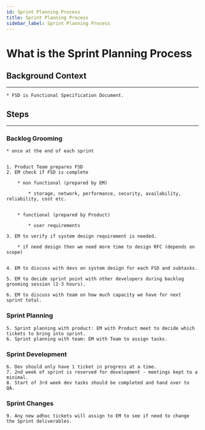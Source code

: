 ```yaml
---
id: Sprint Planning Process
title: Sprint Planning Process
sidebar_label: Sprint Planning Process
---
```


# What is the Sprint Planning Process

## Background Context

***

    * FSD is Functional Specification Document.

## Steps

***

### Backlog Grooming

    * once at the end of each sprint


    1. Product Team prepares FSD
    2. EM check if FSD is complete

        * non functional (prepared by EM)

            * storage, network, performance, security, availability, reliability, cost etc.


        * functional (prepared by Product)

            * user requirements

    3. EM to verify if system design requirement is needed.

        * if need design then we need more time to design RFC (depends on scope)


    4. EM to discuss with devs on system design for each FSD and subtasks.

    5. EM to decide sprint point with other developers during backlog grooming session (2-3 hours).

    6. EM to discuss with team on how much capacity we have for next sprint total.


### Sprint Planning

    5. Sprint planning with product: EM with Product meet to decide which tickets to bring into sprint.
    6. Sprint planning with team: EM with Team to assign tasks.


### Sprint Development

    6. Dev should only have 1 ticket in progress at a time.
    7. 2nd week of sprint is reserved for development - meetings kept to a minimal.
    8. Start of 3rd week dev tasks should be completed and hand over to QA.


### Sprint Changes

    9. Any new adhoc tickets will assign to EM to see if need to change the Sprint deliverables.